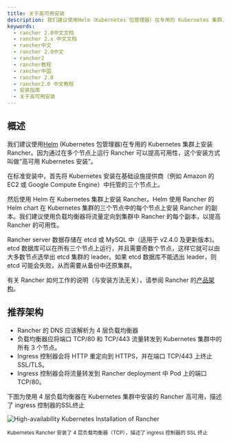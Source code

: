```yaml
---
title: 关于高可用安装
description: 我们建议使用Helm（Kubernetes 包管理器）在专用的 Kubernetes 集群上安装 Rancher。因为通过在多个节点上运行 Rancher 可以提高可用性，这个安装方式叫做“高可用 Kubernetes 安装”。在标准安装中，首先将 Kubernetes 安装在基础设施提供商（例如 Amazon 的 EC2 或 Google Compute Engine）中托管的三个节点上。然后使用 Helm 在 Kubernetes 集群上安装 Rancher。Helm 使用 Rancher 的 Helm chart 在 Kubernetes 集群的三个节点中的每个节点上安装 Rancher 的副本。我们建议使用负载均衡器将流量定向到集群中 Rancher 的每个副本，以提高 Rancher 的可用性。
keywords:
  - rancher 2.0中文文档
  - rancher 2.x 中文文档
  - rancher中文
  - rancher 2.0中文
  - rancher2
  - rancher教程
  - rancher中国
  - rancher 2.0
  - rancher2.0 中文教程
  - 安装指南
  - 关于高可用安装
---
```


## 概述

我们建议使用[Helm](/docs/rancher2/overview/concepts/_index#关于-helm) (Kubernetes 包管理器)在专用的 Kubernetes 集群上安装 Rancher。因为通过在多个节点上运行 Rancher 可以提高可用性，这个安装方式叫做“高可用 Kubernetes 安装”。

在标准安装中，首先将 Kubernetes 安装在基础设施提供商（例如 Amazon 的 EC2 或 Google Compute Engine）中托管的三个节点上。

然后使用 Helm 在 Kubernetes 集群上安装 Rancher。Helm 使用 Rancher 的 Helm chart 在 Kubernetes 集群的三个节点中的每个节点上安装 Rancher 的副本。我们建议使用负载均衡器将流量定向到集群中 Rancher 的每个副本，以提高 Rancher 的可用性。

Rancher server 数据存储在 etcd 或 MySQL 中（适用于 v2.4.0 及更新版本)。etcd 数据库可以在所有三个节点上运行，并且需要奇数个节点，这样它就可以由大多数节点选举出 etcd 集群的 leader。如果 etcd 数据库不能选出 leader，则 etcd 可能会失败，从而需要从备份中还原集群。

有关 Rancher 如何工作的说明（与安装方法无关），请参阅 Rancher 的[产品架构](/docs/rancher2/overview/architecture/_index)。

## 推荐架构

- Rancher 的 DNS 应该解析为 4 层负载均衡器
- 负载均衡器应将端口 TCP/80 和 TCP/443 流量转发到 Kubernetes 集群中的所有 3 个节点。
- Ingress 控制器会将 HTTP 重定向到 HTTPS，并在端口 TCP/443 上终止 SSL/TLS。
- Ingress 控制器会将流量转发到 Rancher deployment 中 Pod 上的端口 TCP/80。

<figcaption>下图为使用 4 层负载均衡器在 Kubernetes 集群中安装的 Rancher 高可用，描述了 ingress 控制器的SSL终止</figcaption>

![High-availability Kubernetes Installation of Rancher](/img/rancher/ha/rancher2ha.svg)

<sup>Kubernetes Rancher 安装了 4 层负载均衡器（TCP），描述了 ingress 控制器的 SSL 终止</sup>
